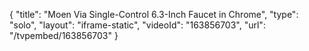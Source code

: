 {
    "title": "Moen Via Single-Control 6.3-Inch Faucet in Chrome",
    "type": "solo",
    "layout": "iframe-static",
    "videoId": "163856703",
    "url": "\/tvpembed\/163856703"
}